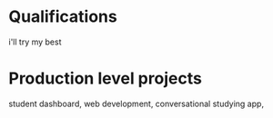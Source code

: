 # Qualifications
  i'll try my best
# Production level projects
 student dashboard,
 web development,
 conversational studying app,
  


<!---
robtzou/robtzou is a ✨ special ✨ repository because its `README.md` (this file) appears on your GitHub profile.
You can click the Preview link to take a look at your changes.
--->
